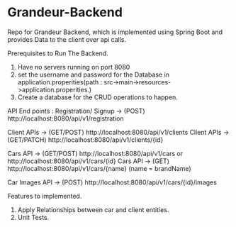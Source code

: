 # Grandeur-Backend

Repo for Grandeur Backend, which is implemented using Spring Boot and provides Data to the client over api calls.

Prerequisites to Run The Backend.

1. Have no servers running on port 8080
2. set the username and password for the Database in application.properities(path : src->main->resources->application.properities.)
3. Create a database for the CRUD operations to happen.

API End points : 
Registration/ Signup -> (POST) http://localhost:8080/api/v1/registration

Client APIs -> (GET/POST) http://localhost:8080/api/v1/clients
Client APIs -> (GET/PATCH) http://localhost:8080/api/v1/clients/{id}

Cars API -> (GET/POST) http://localhost:8080/api/v1/cars or http://localhost:8080/api/v1/cars/{id}
Cars API -> (GET) http://localhost:8080/api/v1/cars/{name} (name = brandName)
         
Car Images API -> (POST) http://localhost:8080/api/v1/cars/{id}/images 

Features to implemented.

1. Apply Relationships between car and client entities.
2. Unit Tests.
